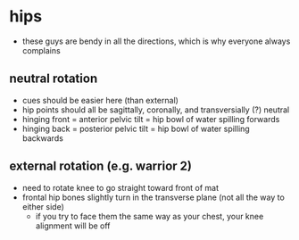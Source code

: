 # hips
* these guys are bendy in all the directions, which is why everyone always complains

## neutral rotation 
* cues should be easier here (than external)
* hip points should all be sagittally, coronally, and transversially (?) neutral
* hinging front = anterior pelvic tilt = hip bowl of water spilling forwards
* hinging back = posterior pelvic tilt = hip bowl of water spilling backwards 

## external rotation (e.g. warrior 2)
* need to rotate knee to go straight toward front of mat
* frontal hip bones slightly turn in the transverse plane (not all the way to either side)
  * if you try to face them the same way as your chest, your knee alignment will be off